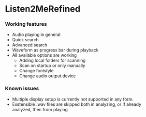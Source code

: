 # Listen2MeRefined

### Working features

 - Audio playing in general
 - Quick search
 - Advanced search
 - Waveform as progress bar during playback
 - All available options are working
   - Adding local folders for scanning
   - Scan on startup or only manually
   - Change fontstyle
   - Change audio output device

### Known issues

 - Multiple display setup is currently not supported in any form.
 - Exstensible .wav files are skipped both in analyzing, or if already analyzed, then from playing
